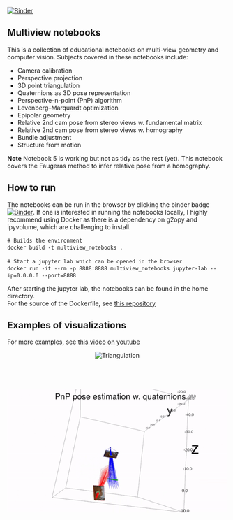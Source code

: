 
[![Binder](https://mybinder.org/badge_logo.svg)](https://mybinder.org/v2/gh/maxcrous/multiview_notebooks/main)

## Multiview notebooks
This is a collection of educational notebooks on multi-view geometry and computer vision.
Subjects covered in these notebooks include:

- Camera calibration
- Perspective projection
- 3D point triangulation
- Quaternions as 3D pose representation
- Perspective-n-point (PnP) algorithm
- Levenberg–Marquardt optimization 
- Epipolar geometry
- Relative 2nd cam pose from stereo views w. fundamental matrix
- Relative 2nd cam pose from stereo views w. homography 
- Bundle adjustment
- Structure from motion

**Note** Notebook 5 is working but not as tidy as the rest (yet). This notebook covers the Faugeras method to infer relative pose from a homography. 

## How to run 
The notebooks can be run in the browser by clicking the binder badge 
[![Binder](https://mybinder.org/badge_logo.svg)](https://mybinder.org/v2/gh/maxcrous/multiview_notebooks/main).
If one is interested in running the notebooks locally, I highly recommend using Docker as there is a dependency on g2opy and ipyvolume, which are challenging to install. 

```
# Builds the environment 
docker build -t multiview_notebooks .

# Start a jupyter lab which can be opened in the browser
docker run -it --rm -p 8888:8888 multiview_notebooks jupyter-lab --ip=0.0.0.0 --port=8888
```
After starting the jupyter lab, the notebooks can be found in the home directory.   
For the source of the Dockerfile, see [this repository](https://github.com/maxcrous/ipyvolume_g2opy_notebooks)

## Examples of visualizations
For more examples, see [this video on youtube](https://www.youtube.com/watch?v=mt9LZVy9G2g) 


<p align="center">
<img src="images/triangulation.gif" width="800" alt="Triangulation">
<br>
<br>
<br>
<br>
<br>
<img src="images/pnp.gif" width="800" alt="Perspective n Point">
</p>
